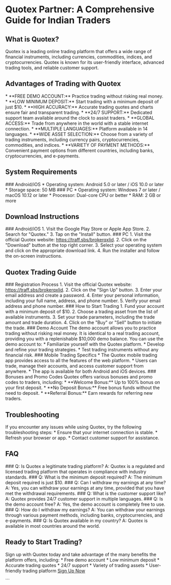 # Quotex Partner: A Comprehensive Guide for Indian Traders

## What is Quotex?

Quotex is a leading online trading platform that offers a wide range of
financial instruments, including currencies, commodities, indices, and
cryptocurrencies. Quotex is known for its user-friendly interface,
advanced trading tools, and reliable customer support.

## Advantages of Trading with Quotex

\* \*\*FREE DEMO ACCOUNT:\*\* Practice trading without risking real
money. \* \*\*LOW MINIMUM DEPOSIT:\*\* Start trading with a minimum
deposit of just \$10. \* \*\*HIGH ACCURACY:\*\* Accurate trading quotes
and charts ensure fair and transparent trading. \* \*\*24/7 SUPPORT:\*\*
Dedicated support team available around the clock to assist traders. \*
\*\*GLOBAL ACCESS:\*\* Trade from anywhere in the world with a stable
internet connection. \* \*\*MULTIPLE LANGUAGES:\*\* Platform available
in 14 languages. \* \*\*WIDE ASSET SELECTION:\*\* Choose from a variety
of trading instruments, including currency pairs, cryptocurrencies,
commodities, and indices. \* \*\*VARIETY OF PAYMENT METHODS:\*\*
Convenient payment options from different countries, including banks,
cryptocurrencies, and e-payments.

## System Requirements

\### Android/iOS \* Operating system: Android 5.0 or later / iOS 10.0 or
later \* Storage space: 50 MB \### PC \* Operating system: Windows 7 or
later / macOS 10.12 or later \* Processor: Dual-core CPU or better \*
RAM: 2 GB or more

## Download Instructions

\### Android/iOS 1. Visit the Google Play Store or Apple App Store. 2.
Search for "Quotex." 3. Tap on the "Install" button. \###
PC 1. Visit the official Quotex website: https://traff.sbs/brokerqxlid.
2. Click on the "Download" button at the top right corner. 3.
Select your operating system and click on the appropriate download link.
4. Run the installer and follow the on-screen instructions.

## Quotex Trading Guide

\### Registration Process 1. Visit the official Quotex website:
https://traff.sbs/brokerqxlid. 2. Click on the "Sign Up" button.
3. Enter your email address and create a password. 4. Enter your
personal information, including your full name, address, and phone
number. 5. Verify your email address and phone number. \### How to Start
Trading 1. Fund your account with a minimum deposit of \$10. 2. Choose a
trading asset from the list of available instruments. 3. Set your trade
parameters, including the trade amount and trade duration. 4. Click on
the "Buy" or "Sell" button to initiate the trade. \### Demo
Account The demo account allows you to practice trading without risking
real money. It is identical to a real trading account, providing you
with a replenishable \$10,000 demo balance. You can use the demo account
to: \* Familiarize yourself with the Quotex platform. \* Develop and
refine your trading strategies. \* Test trading instruments without any
financial risk. \### Mobile Trading Specifics \* The Quotex mobile
trading app provides access to all the features of the web platform. \*
Users can trade, manage their accounts, and access customer support from
anywhere. \* The app is available for both Android and iOS devices. \###
Bonuses and Promo Codes Quotex offers various bonuses and promo codes to
traders, including: \* \*\*Welcome Bonus:\*\* Up to 100% bonus on your
first deposit. \* \*\*No Deposit Bonus:\*\* Free bonus funds without the
need to deposit. \* \*\*Referral Bonus:\*\* Earn rewards for referring
new traders.

## Troubleshooting

If you encounter any issues while using Quotex, try the following
troubleshooting steps: \* Ensure that your internet connection is
stable. \* Refresh your browser or app. \* Contact customer support for
assistance.

## FAQ

\### Q: Is Quotex a legitimate trading platform? A: Quotex is a
regulated and licensed trading platform that operates in compliance with
industry standards. \### Q: What is the minimum deposit required? A: The
minimum deposit required is just \$10. \### Q: Can I withdraw my
earnings at any time? A: Yes, you can withdraw your earnings at any
time, provided that you have met the withdrawal requirements. \### Q:
What is the customer support like? A: Quotex provides 24/7 customer
support in multiple languages. \### Q: Is the demo account free? A: Yes,
the demo account is completely free to use. \### Q: How do I withdraw my
earnings? A: You can withdraw your earnings through various payment
methods, including banks, cryptocurrencies, and e-payments. \### Q: Is
Quotex available in my country? A: Quotex is available in most countries
around the world.

## Ready to Start Trading?

Sign up with Quotex today and take advantage of the many benefits the
platform offers, including: \* Free demo account \* Low minimum deposit
\* Accurate trading quotes \* 24/7 support \* Variety of trading assets
\* User-friendly trading platform [Sign Up
Now](\%22https://traff.sbs/brokerqxlid\%22)

\`\`\`

